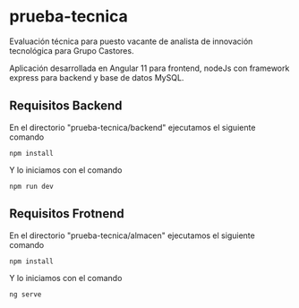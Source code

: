 # prueba-tecnica
Evaluación técnica para puesto vacante de analista de innovación tecnológica para Grupo Castores.

Aplicación desarrollada en Angular 11 para frontend, nodeJs con framework express para backend y base de datos MySQL.

## Requisitos Backend

En el directorio "prueba-tecnica/backend" ejecutamos el siguiente comando

```
npm install
```
Y lo iniciamos con el comando 
```
npm run dev
```

## Requisitos Frotnend

En el directorio "prueba-tecnica/almacen" ejecutamos el siguiente comando

```
npm install
```
Y lo iniciamos con el comando 
```
ng serve
```
